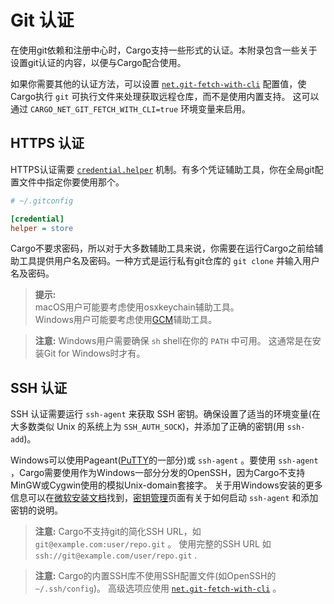 # Git 认证

在使用git依赖和注册中心时，Cargo支持一些形式的认证。本附录包含一些关于设置git认证的内容，以便与Cargo配合使用。

如果你需要其他的认证方法，可以设置 [`net.git-fetch-with-cli`] 配置值，使Cargo执行 `git` 可执行文件来处理获取远程仓库，而不是使用内置支持。
这可以通过 `CARGO_NET_GIT_FETCH_WITH_CLI=true` 环境变量来启用。

## HTTPS 认证

HTTPS认证需要 [`credential.helper`] 机制。有多个凭证辅助工具，你在全局git配置文件中指定你要使用那个。

```ini
# ~/.gitconfig

[credential]
helper = store
```

Cargo不要求密码，所以对于大多数辅助工具来说，你需要在运行Cargo之前给辅助工具提供用户名及密码。一种方式是运行私有git仓库的 `git clone` 并输入用户名及密码。

> **提示:**<br>
> macOS用户可能要考虑使用osxkeychain辅助工具。<br>
> Windows用户可能要考虑使用[GCM]辅助工具。

> **注意:** Windows用户需要确保 `sh` shell在你的 `PATH` 中可用。
> 这通常是在安装Git for Windows时才有。

## SSH 认证

SSH 认证需要运行 `ssh-agent` 来获取 SSH 密钥。确保设置了适当的环境变量(在大多数类似 Unix 的系统上为 `SSH_AUTH_SOCK`)，并添加了正确的密钥(用 `ssh-add`)。

Windows可以使用Pageant([PuTTY]的一部分)或 `ssh-agent` 。要使用 `ssh-agent` ，Cargo需要使用作为Windows一部分分发的OpenSSH，因为Cargo不支持MinGW或Cygwin使用的模拟Unix-domain套接字。
关于用Windows安装的更多信息可以在[微软安装文档]找到，[密钥管理]页面有关于如何启动 `ssh-agent` 和添加密钥的说明。

> **注意:** Cargo不支持git的简化SSH URL，如 `git@example.com:user/repo.git` 。
> 使用完整的SSH URL 如 `ssh://git@example.com/user/repo.git` .

> **注意:** Cargo的内置SSH库不使用SSH配置文件(如OpenSSH的`~/.ssh/config`)。
> 高级选项应使用 [`net.git-fetch-with-cli`] 。

[`credential.helper`]: https://git-scm.com/book/en/v2/Git-Tools-Credential-Storage
[`net.git-fetch-with-cli`]: ../reference/config.md#netgit-fetch-with-cli
[GCM]: https://github.com/microsoft/Git-Credential-Manager-Core/
[PuTTY]: https://www.chiark.greenend.org.uk/~sgtatham/putty/
[微软安装文档]: https://docs.microsoft.com/en-us/windows-server/administration/openssh/openssh_install_firstuse
[密钥管理]: https://docs.microsoft.com/en-us/windows-server/administration/openssh/openssh_keymanagement
